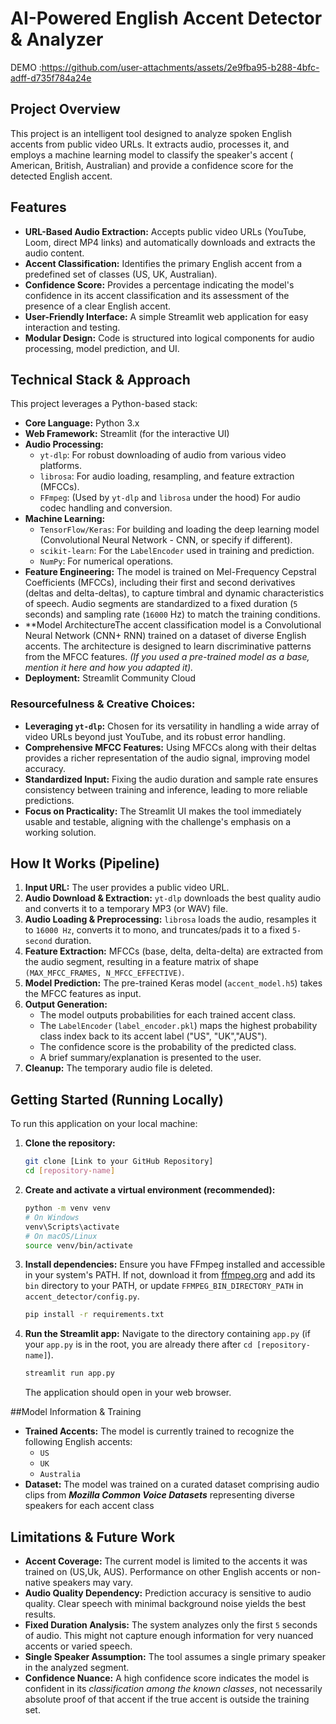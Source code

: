 # AI-Powered English Accent Detector & Analyzer
DEMO :https://github.com/user-attachments/assets/2e9fba95-b288-4bfc-adff-d735f784a24e

## Project Overview

This project is an intelligent tool designed to analyze spoken English accents from public video URLs. It extracts audio, processes it, and employs a machine learning model to classify the speaker's accent ( American, British, Australian) and provide a confidence score for the detected English accent.


## Features

*   **URL-Based Audio Extraction:** Accepts public video URLs (YouTube, Loom, direct MP4 links) and automatically downloads and extracts the audio content.
*   **Accent Classification:** Identifies the primary English accent from a predefined set of classes (US, UK, Australian).
*   **Confidence Score:** Provides a percentage indicating the model's confidence in its accent classification and its assessment of the presence of a clear English accent.
*   **User-Friendly Interface:** A simple Streamlit web application for easy interaction and testing.
*   **Modular Design:** Code is structured into logical components for audio processing, model prediction, and UI.

## Technical Stack & Approach

This project leverages a Python-based stack:

*   **Core Language:** Python 3.x
*   **Web Framework:** Streamlit (for the interactive UI)
*   **Audio Processing:**
    *   `yt-dlp`: For robust downloading of audio from various video platforms.
    *   `librosa`: For audio loading, resampling, and feature extraction (MFCCs).
    *   `FFmpeg`: (Used by `yt-dlp` and `librosa` under the hood) For audio codec handling and conversion.
*   **Machine Learning:**
    *   `TensorFlow/Keras`: For building and loading the deep learning model (Convolutional Neural Network - CNN, or specify if different).
    *   `scikit-learn`: For the `LabelEncoder` used in training and prediction.
    *   `NumPy`: For numerical operations.
*   **Feature Engineering:** The model is trained on Mel-Frequency Cepstral Coefficients (MFCCs), including their first and second derivatives (deltas and delta-deltas), to capture timbral and dynamic characteristics of speech. Audio segments are standardized to a fixed duration (`5` seconds) and sampling rate (`16000` Hz) to match the training conditions.
*   **Model ArchitectureThe accent classification model is a Convolutional Neural Network (CNN+ RNN) trained on a dataset of diverse English accents. The architecture is designed to learn discriminative patterns from the MFCC features. *(If you used a pre-trained model as a base, mention it here and how you adapted it).*
*   **Deployment:** Streamlit Community Cloud

### Resourcefulness & Creative Choices:

*   **Leveraging `yt-dlp`:** Chosen for its versatility in handling a wide array of video URLs beyond just YouTube, and its robust error handling.
*   **Comprehensive MFCC Features:** Using MFCCs along with their deltas provides a richer representation of the audio signal, improving model accuracy.
*   **Standardized Input:** Fixing the audio duration and sample rate ensures consistency between training and inference, leading to more reliable predictions.
*   **Focus on Practicality:** The Streamlit UI makes the tool immediately usable and testable, aligning with the challenge's emphasis on a working solution.

## How It Works (Pipeline)

1.  **Input URL:** The user provides a public video URL.
2.  **Audio Download & Extraction:** `yt-dlp` downloads the best quality audio and converts it to a temporary MP3 (or WAV) file.
3.  **Audio Loading & Preprocessing:** `librosa` loads the audio, resamples it to `16000 Hz`, converts it to mono, and truncates/pads it to a fixed `5-second` duration.
4.  **Feature Extraction:** MFCCs (base, delta, delta-delta) are extracted from the audio segment, resulting in a feature matrix of shape `(MAX_MFCC_FRAMES, N_MFCC_EFFECTIVE)`.
5.  **Model Prediction:** The pre-trained Keras model (`accent_model.h5`) takes the MFCC features as input.
6.  **Output Generation:**
    *   The model outputs probabilities for each trained accent class.
    *   The `LabelEncoder` (`label_encoder.pkl`) maps the highest probability class index back to its accent label ("US", "UK","AUS").
    *   The confidence score is the probability of the predicted class.
    *   A brief summary/explanation is presented to the user.
7.  **Cleanup:** The temporary audio file is deleted.

## Getting Started (Running Locally)

To run this application on your local machine:

1.  **Clone the repository:**
    ```bash
    git clone [Link to your GitHub Repository]
    cd [repository-name]
    ```

2.  **Create and activate a virtual environment (recommended):**
    ```bash
    python -m venv venv
    # On Windows
    venv\Scripts\activate
    # On macOS/Linux
    source venv/bin/activate
    ```

3.  **Install dependencies:**
    Ensure you have FFmpeg installed and accessible in your system's PATH. If not, download it from [ffmpeg.org](https://ffmpeg.org/download.html) and add its `bin` directory to your PATH, or update `FFMPEG_BIN_DIRECTORY_PATH` in `accent_detector/config.py`.
    ```bash
    pip install -r requirements.txt
    ```

4.  **Run the Streamlit app:**
    Navigate to the directory containing `app.py` (if your `app.py` is in the root, you are already there after `cd [repository-name]`).
    ```bash
    streamlit run app.py
    ```
    The application should open in your web browser.

##Model Information & Training

*   **Trained Accents:** The model is currently trained to recognize the following English accents:
    *   `US`
    *   `UK`
    *   `Australia`
*   **Dataset:** The model was trained on a curated dataset comprising audio clips from ***Mozilla Common Voice Datasets*** representing diverse speakers for each accent class

## Limitations & Future Work

*   **Accent Coverage:** The current model is limited to the accents it was trained on (US,Uk, AUS). Performance on other English accents or non-native speakers may vary.
*   **Audio Quality Dependency:** Prediction accuracy is sensitive to audio quality. Clear speech with minimal background noise yields the best results.
*   **Fixed Duration Analysis:** The system analyzes only the first `5` seconds of audio. This might not capture enough information for very nuanced accents or varied speech.
*   **Single Speaker Assumption:** The tool assumes a single primary speaker in the analyzed segment.
*   **Confidence Nuance:** A high confidence score indicates the model is confident in its *classification among the known classes*, not necessarily absolute proof of that accent if the true accent is outside the training set.
